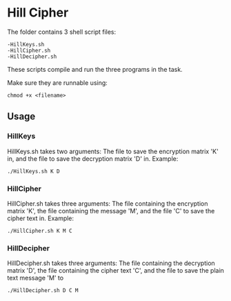 # Hill Cipher

The folder contains 3 shell script files:

    -HillKeys.sh
    -HillCipher.sh
    -HillDecipher.sh

These scripts compile and run the three programs in the task.

Make sure they are runnable using:

    chmod +x <filename>

## Usage

### HillKeys

HillKeys.sh takes two arguments:
The file to save the encryption matrix 'K' in,
and the file to save the decryption matrix 'D' in. Example:

    ./HillKeys.sh K D


### HillCipher

HillCipher.sh takes three arguments:
The file containing the encryption matrix 'K', the file containing the message 'M',
and the file 'C' to save the cipher text in. Example:

    ./HillCipher.sh K M C

### HillDecipher
HillDecipher.sh takes three arguments:
The file containing the decryption matrix 'D', the file containing the
cipher text 'C', and the file to save the plain text message 'M' to

    ./HillDecipher.sh D C M
